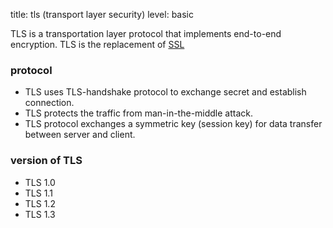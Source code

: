 title: tls (transport layer security)
level: basic

TLS is a transportation layer protocol that implements end-to-end encryption.
TLS is the replacement of [SSL](/ssl)

### protocol

* TLS uses TLS-handshake protocol to exchange secret and establish connection.
* TLS protects the traffic from man-in-the-middle attack.
* TLS protocol exchanges a symmetric key (session key) for data transfer between server and client.

### version of TLS

* TLS 1.0
* TLS 1.1
* TLS 1.2
* TLS 1.3
